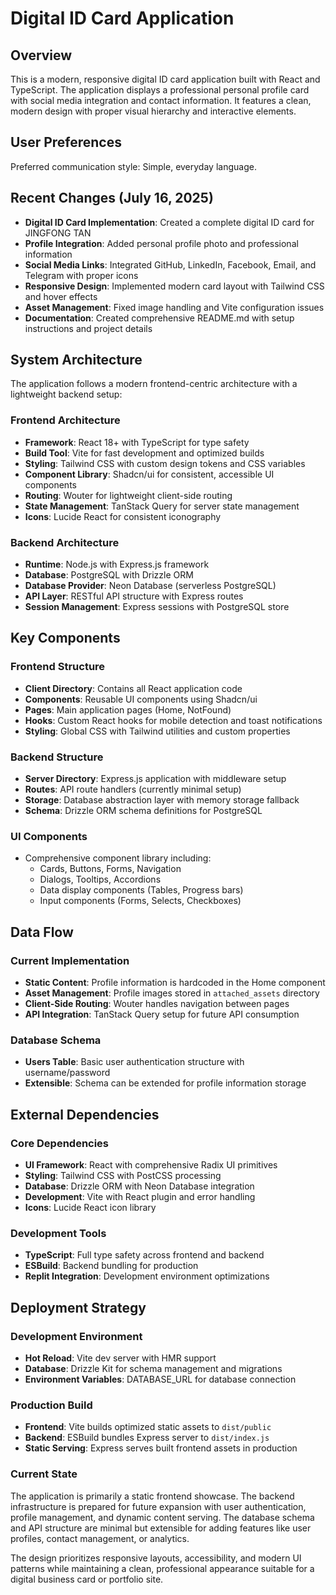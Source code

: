 # Digital ID Card Application

## Overview

This is a modern, responsive digital ID card application built with React and TypeScript. The application displays a professional personal profile card with social media integration and contact information. It features a clean, modern design with proper visual hierarchy and interactive elements.

## User Preferences

Preferred communication style: Simple, everyday language.

## Recent Changes (July 16, 2025)

- **Digital ID Card Implementation**: Created a complete digital ID card for JINGFONG TAN
- **Profile Integration**: Added personal profile photo and professional information
- **Social Media Links**: Integrated GitHub, LinkedIn, Facebook, Email, and Telegram with proper icons
- **Responsive Design**: Implemented modern card layout with Tailwind CSS and hover effects
- **Asset Management**: Fixed image handling and Vite configuration issues
- **Documentation**: Created comprehensive README.md with setup instructions and project details

## System Architecture

The application follows a modern frontend-centric architecture with a lightweight backend setup:

### Frontend Architecture
- **Framework**: React 18+ with TypeScript for type safety
- **Build Tool**: Vite for fast development and optimized builds
- **Styling**: Tailwind CSS with custom design tokens and CSS variables
- **Component Library**: Shadcn/ui for consistent, accessible UI components
- **Routing**: Wouter for lightweight client-side routing
- **State Management**: TanStack Query for server state management
- **Icons**: Lucide React for consistent iconography

### Backend Architecture
- **Runtime**: Node.js with Express.js framework
- **Database**: PostgreSQL with Drizzle ORM
- **Database Provider**: Neon Database (serverless PostgreSQL)
- **API Layer**: RESTful API structure with Express routes
- **Session Management**: Express sessions with PostgreSQL store

## Key Components

### Frontend Structure
- **Client Directory**: Contains all React application code
- **Components**: Reusable UI components using Shadcn/ui
- **Pages**: Main application pages (Home, NotFound)
- **Hooks**: Custom React hooks for mobile detection and toast notifications
- **Styling**: Global CSS with Tailwind utilities and custom properties

### Backend Structure
- **Server Directory**: Express.js application with middleware setup
- **Routes**: API route handlers (currently minimal setup)
- **Storage**: Database abstraction layer with memory storage fallback
- **Schema**: Drizzle ORM schema definitions for PostgreSQL

### UI Components
- Comprehensive component library including:
  - Cards, Buttons, Forms, Navigation
  - Dialogs, Tooltips, Accordions
  - Data display components (Tables, Progress bars)
  - Input components (Forms, Selects, Checkboxes)

## Data Flow

### Current Implementation
- **Static Content**: Profile information is hardcoded in the Home component
- **Asset Management**: Profile images stored in `attached_assets` directory
- **Client-Side Routing**: Wouter handles navigation between pages
- **API Integration**: TanStack Query setup for future API consumption

### Database Schema
- **Users Table**: Basic user authentication structure with username/password
- **Extensible**: Schema can be extended for profile information storage

## External Dependencies

### Core Dependencies
- **UI Framework**: React with comprehensive Radix UI primitives
- **Styling**: Tailwind CSS with PostCSS processing
- **Database**: Drizzle ORM with Neon Database integration
- **Development**: Vite with React plugin and error handling
- **Icons**: Lucide React icon library

### Development Tools
- **TypeScript**: Full type safety across frontend and backend
- **ESBuild**: Backend bundling for production
- **Replit Integration**: Development environment optimizations

## Deployment Strategy

### Development Environment
- **Hot Reload**: Vite dev server with HMR support
- **Database**: Drizzle Kit for schema management and migrations
- **Environment Variables**: DATABASE_URL for database connection

### Production Build
- **Frontend**: Vite builds optimized static assets to `dist/public`
- **Backend**: ESBuild bundles Express server to `dist/index.js`
- **Static Serving**: Express serves built frontend assets in production

### Current State
The application is primarily a static frontend showcase. The backend infrastructure is prepared for future expansion with user authentication, profile management, and dynamic content serving. The database schema and API structure are minimal but extensible for adding features like user profiles, contact management, or analytics.

The design prioritizes responsive layouts, accessibility, and modern UI patterns while maintaining a clean, professional appearance suitable for a digital business card or portfolio site.
